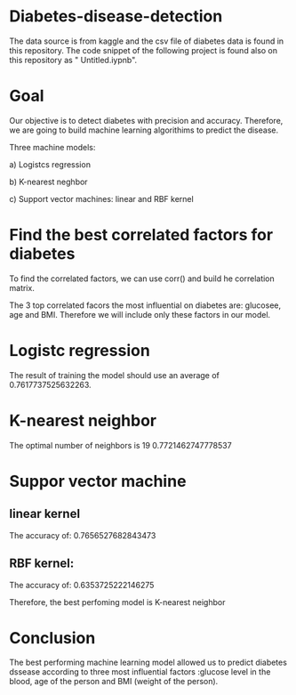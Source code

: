 # Diabetes-disease-detection

The data source is from kaggle and the csv file of diabetes data is found in this repository. The code snippet of the following  project is found also on this repository as " Untitled.iypnb".

# Goal

Our objective is to detect diabetes with precision and accuracy.
Therefore, we are going to build machine learning algorithims to predict the disease.

Three machine models:

a) Logistcs regression

b) K-nearest neghbor

c) Support vector machines: linear and RBF kernel

# Find the best correlated factors for diabetes 

To find the correlated factors, we can use corr() and build he correlation matrix.

The 3 top correlated facors the most influential on diabetes are: glucosee, age and BMI. Therefore we will include only these factors in our model.

# Logistc regression

The result of training the model should use an average of 0.7617737525632263.


# K-nearest neighbor

The optimal number of neighbors is 19
0.7721462747778537


# Suppor vector machine 

## linear kernel 
The  accuracy of:
0.7656527682843473

## RBF kernel:

The accuracy of:
0.6353725222146275

Therefore, the best perfoming model  is K-nearest neighbor


# Conclusion

The best performing machine learning model allowed us to predict diabetes dssease according to three most influential factors :glucose level in the blood, age of the person and BMI (weight of the person).






